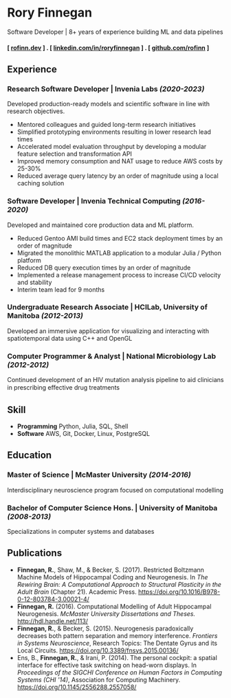 # Rory Finnegan

Software Developer | 8+ years of experience building ML and data pipelines

#### [ [rofinn.dev](https://rofinn.dev/) ] . [ [linkedin.com/in/roryfinnegan](https://linkedin.com/in/roryfinnegan) ] . [ [github.com/rofinn](https://github.com/rofinn) ]

## Experience

### **Research Software Developer** | Invenia Labs *(2020-2023)*

Developed production-ready models and scientific software in line with research objectives.

- Mentored colleagues and guided long-term research initiatives
- Simplified prototyping environments resulting in lower research lead times
- Accelerated model evaluation throughput by developing a modular feature selection and transformation API
- Improved memory consumption and NAT usage to reduce AWS costs by 25-30%
- Reduced average query latency by an order of magnitude using a local caching solution


### **Software Developer** | Invenia Technical Computing *(2016-2020)*
Developed and maintained core production data and ML platform.

- Reduced Gentoo AMI build times and EC2 stack deployment times by an order of magnitude
- Migrated the monolithic MATLAB application to a modular Julia / Python platform
- Reduced DB query execution times by an order of magnitude
- Implemented a release management process to increase CI/CD velocity and stability
- Interim team lead for 9 months

### **Undergraduate Research Associate** | HCILab, University of Manitoba *(2012-2013)*

Developed an immersive application for visualizing and interacting with spatiotemporal data using C++ and OpenGL

### **Computer Programmer & Analyst** | National Microbiology Lab *(2012-2012)*

Continued development of an HIV mutation analysis pipeline to aid clinicians in prescribing eﬀective drug treatments

## Skill

- **Programming** Python, Julia, SQL, Shell
- **Software** AWS, Git, Docker, Linux, PostgreSQL

## Education

### **Master of Science** | McMaster University *(2014-2016)*

Interdisciplinary neuroscience program focused on computational modelling

### **Bachelor of Computer Science Hons.** | University of Manitoba *(2008-2013)*

Specializations in computer systems and databases


## Publications

- **Finnegan, R.**, Shaw, M., & Becker, S. (2017). Restricted Boltzmann Machine Models of Hippocampal Coding and Neurogenesis. In *The Rewiring Brain: A Computational Approach to Structural Plasticity in the Adult Brain* (Chapter 21). Academic Press. <https://doi.org/10.1016/B978-0-12-803784-3.00021-4/>
- **Finnegan, R.** (2016). Computational Modelling of Adult Hippocampal Neurogenesis. *McMaster University Dissertations and Theses.* <http://hdl.handle.net/113/>
- **Finnegan, R.**, & Becker, S. (2015). Neurogenesis paradoxically decreases both pattern separation and memory interference. *Frontiers in Systems Neuroscience*, Research Topics: The Dentate Gyrus and its Local Circuits. <https://doi.org/10.3389/fnsys.2015.00136/>
- Ens, B., **Finnegan, R.**, & Irani, P. (2014). The personal cockpit: a spatial interface for effective task switching on head-worn displays. In *Proceedings of the SIGCHI Conference on Human Factors in Computing Systems (CHI '14)*, Association for Computing Machinery. <https://doi.org/10.1145/2556288.2557058/>
